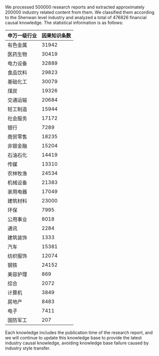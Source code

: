 We processed 500000 research reports and extracted approximately 200000 industry related content from them. We classified them according to the Shenwan level industry and analyzed a total of 476826 financial causal knowledge. The statistical information is as follows:


| 申万一级行业 | 因果知识条数 |
|-------------|------------|
| 有色金属    | 31942      |
| 医药生物    | 30419      |
| 电力设备    | 32889      |
| 食品饮料    | 29823      |
| 基础化工    | 30079      |
| 煤炭        | 19326      |
| 交通运输    | 20684      |
| 轻工制造    | 15944      |
| 社会服务    | 17172      |
| 银行        | 7289       |
| 商贸零售    | 18235      |
| 非银金融    | 15204      |
| 石油石化    | 14419      |
| 传媒        | 13310      |
| 农林牧渔    | 24534      |
| 机械设备    | 21383      |
| 家用电器    | 17049      |
| 建筑材料    | 23000      |
| 环保        | 7995       |
| 公用事业    | 8018       |
| 通讯        | 2284       |
| 建筑装饰    | 1333       |
| 汽车        | 15381      |
| 纺织服饰    | 12074      |
| 钢铁        | 24152      |
| 美容护理    | 869        |
| 综合        | 2072       |
| 计算机      | 3849       |
| 房地产      | 8483       |
| 电子        | 7411       |
| 国防军工    | 207        |

Each knowledge includes the publication time of the research report, and we will continue to update this knowledge base to provide the latest industry causal knowledge, avoiding knowledge base failure caused by industry style transfer.
